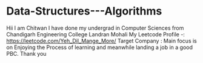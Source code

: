 # Data-Structures---Algorithms
Hii I am Chitwan 
I have done my undergrad in Computer Sciences from Chandigarh Engineering College Landran Mohali 
My Leetcode Profile -: https://leetcode.com/Yeh_Dil_Mange_More/
Target Company : Main focus is on Enjoying the Process of learning and meanwhile landing a job in a good PBC.
Thank you 

